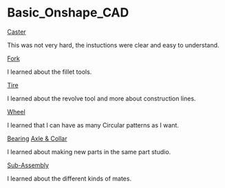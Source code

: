 # Basic_Onshape_CAD
[Caster](https://cvilleschools.onshape.com/documents/f74e79ef33162cca35158538/w/8860b8773966b8301c13f698/e/981720ede331fbe5f0fa600e)

This was not very hard, the instuctions were clear and easy to understand.

[Fork](https://cvilleschools.onshape.com/documents/f74e79ef33162cca35158538/w/8860b8773966b8301c13f698/e/b7ff2ee850aadfd033ce7e9c)

I learned about the fillet tools.

[Tire](https://cvilleschools.onshape.com/documents/f74e79ef33162cca35158538/w/8860b8773966b8301c13f698/e/518de07a55b71bd6fb65ba87)

I learned about the revolve tool and more about construction lines.

[Wheel](https://cvilleschools.onshape.com/documents/f74e79ef33162cca35158538/w/8860b8773966b8301c13f698/e/689b562141b3b610adab9c51)

I learned that I can have as many Circular patterns as I want.

[Bearing](https://cvilleschools.onshape.com/documents/f74e79ef33162cca35158538/w/8860b8773966b8301c13f698/e/689b562141b3b610adab9c51)
[Axle & Collar](https://cvilleschools.onshape.com/documents/f74e79ef33162cca35158538/w/8860b8773966b8301c13f698/e/fb70a38c0dccc1a3fe9aeae6)

I learned about making new parts in the same part studio.

[Sub-Assembly](https://cvilleschools.onshape.com/documents/f74e79ef33162cca35158538/w/8860b8773966b8301c13f698/e/47f0f83021c578f4d87f99e1)

I learned about the different kinds of mates. 
